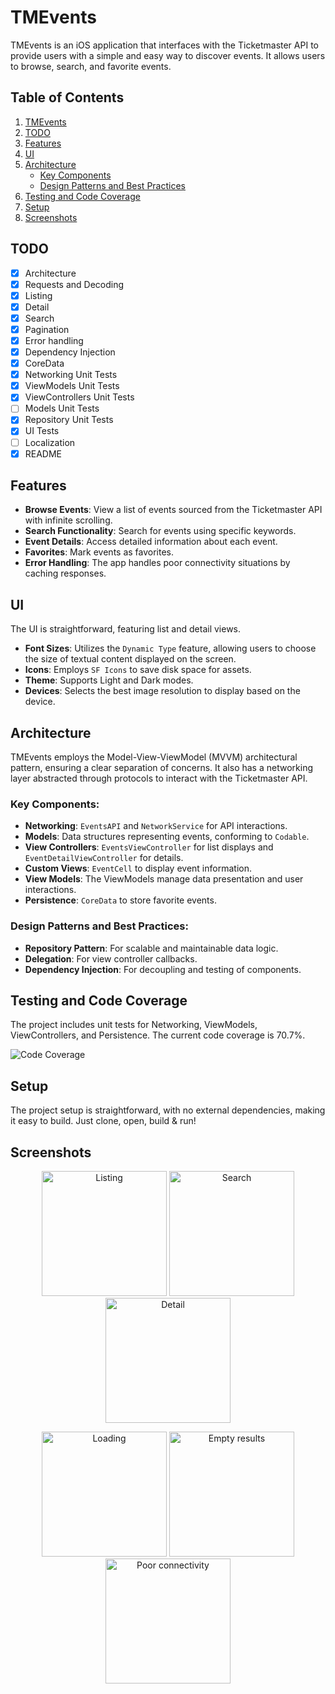 # TMEvents

TMEvents is an iOS application that interfaces with the Ticketmaster API to provide users with a simple and easy way to discover events. It allows users to browse, search, and favorite events.

## Table of Contents
1. [TMEvents](#tmevents)
2. [TODO](#todo)
3. [Features](#features)
4. [UI](#ui)
5. [Architecture](#architecture)
    - [Key Components](#key-components)
    - [Design Patterns and Best Practices](#design-patterns-and-best-practices)
6. [Testing and Code Coverage](#testing-and-code-coverage)
7. [Setup](#setup)
8. [Screenshots](#screenshots)

## TODO

- [x] Architecture
- [x] Requests and Decoding
- [x] Listing
- [x] Detail
- [x] Search
- [x] Pagination
- [x] Error handling
- [x] Dependency Injection
- [x] CoreData
- [x] Networking Unit Tests
- [x] ViewModels Unit Tests
- [x] ViewControllers Unit Tests
- [ ] Models Unit Tests
- [x] Repository Unit Tests
- [x] UI Tests
- [ ] Localization
- [x] README

## Features

- **Browse Events**: View a list of events sourced from the Ticketmaster API with infinite scrolling.
- **Search Functionality**: Search for events using specific keywords.
- **Event Details**: Access detailed information about each event.
- **Favorites**: Mark events as favorites.
- **Error Handling**: The app handles poor connectivity situations by caching responses.

## UI

The UI is straightforward, featuring list and detail views.

- **Font Sizes**: Utilizes the `Dynamic Type` feature, allowing users to choose the size of textual content displayed on the screen.
- **Icons**: Employs `SF Icons` to save disk space for assets.
- **Theme**: Supports Light and Dark modes.
- **Devices**: Selects the best image resolution to display based on the device.

## Architecture

TMEvents employs the Model-View-ViewModel (MVVM) architectural pattern, ensuring a clear separation of concerns. It also has a networking layer abstracted through protocols to interact with the Ticketmaster API.

### Key Components:

- **Networking**: `EventsAPI` and `NetworkService` for API interactions.
- **Models**: Data structures representing events, conforming to `Codable`.
- **View Controllers**: `EventsViewController` for list displays and `EventDetailViewController` for details.
- **Custom Views**: `EventCell` to display event information.
- **View Models**: The ViewModels manage data presentation and user interactions.
- **Persistence**: `CoreData` to store favorite events.

### Design Patterns and Best Practices:

- **Repository Pattern**: For scalable and maintainable data logic.
- **Delegation**: For view controller callbacks.
- **Dependency Injection**: For decoupling and testing of components.

## Testing and Code Coverage

The project includes unit tests for Networking, ViewModels, ViewControllers, and Persistence. The current code coverage is 70.7%.

![Code Coverage](Images/CodeCoverage.png "Code Coverage")

## Setup

The project setup is straightforward, with no external dependencies, making it easy to build. Just clone, open, build & run!

## Screenshots

<p align="center">
  <img src="Images/1.png" alt="Listing" title="Listing" width="200"/>
  <img src="Images/2.png" alt="Search" title="Search" width="200"/>
  <img src="Images/3.png" alt="Detail" title="Detail" width="200"/>
</p>
<p align="center">
  <img src="Images/4.png" alt="Loading" title="Loading" width="200"/>
  <img src="Images/5.png" alt="Empty results" title="Empty results" width="200"/>
  <img src="Images/6.png" alt="Poor connectivity" title="Poor connectivity" width="200"/>
</p>
